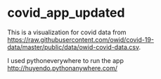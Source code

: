 # covid_app_updated

This is a visualization for covid data from https://raw.githubusercontent.com/owid/covid-19-data/master/public/data/owid-covid-data.csv.

I used pythoneverywhere to run the app http://huyendo.pythonanywhere.com/

